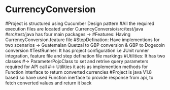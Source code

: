 # CurrencyConversion
#Project is structured using Cucumber Design pattern
#All the required execution files are located under CurrencyConversio/src/test/java
#src/test/java has four main packages -> 
#Features: Having CurrencyConversion.feature file
#StepDefination: Have implementions for two scenarios -> Guatemalan Quetzal to GBP conversion & GBP to Dogecoin conversion
#TestRunner: It has project configuration i.e JUnit runner integration, feature file and step defination file markings
#Utilities: It has two classes 
#-> ParameterPojoClass to set and retrive query parameters required for API call
#-> Utilities it acts as implemention methods for Function interface to return converted currencies
#Project is java V1.8 based so have used Function inerface to provide response from api, to fetch converted values and return it back
